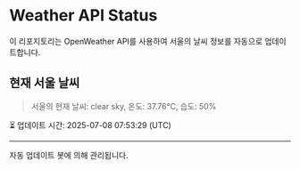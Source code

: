 
# Weather API Status

이 리포지토리는 OpenWeather API를 사용하여 서울의 날씨 정보를 자동으로 업데이트합니다.

## 현재 서울 날씨
> 서울의 현재 날씨: clear sky, 온도: 37.76°C, 습도: 50%

⏳ 업데이트 시간: 2025-07-08 07:53:29 (UTC)

---
자동 업데이트 봇에 의해 관리됩니다.
